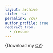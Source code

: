 ```yaml
---
layout: archive
title: "CV"
permalink: /cv/
author_profile: true
redirect_from:
  - /resume 
---
```

{Download my [CV](Zixuan_He_CV.pdf)}  
